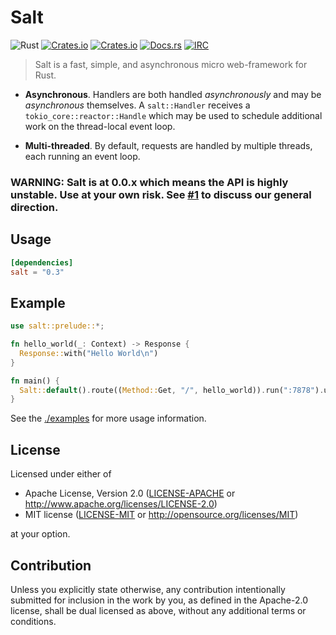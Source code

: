 # Salt
![Rust](https://img.shields.io/badge/rust-stable-brightgreen.svg)
[![Crates.io](https://img.shields.io/crates/v/salt.svg)](https://crates.io/crates/salt)
[![Crates.io](https://img.shields.io/crates/d/salt.svg)](https://crates.io/crates/salt)
[![Docs.rs](https://docs.rs/salt/badge.svg)](https://docs.rs/salt)
[![IRC](https://img.shields.io/badge/chat-%23salt-yellow.svg)](https://kiwiirc.com/client/irc.mozilla.org/#salt)
> Salt is a fast, simple, and asynchronous micro web-framework for Rust.

 - **Asynchronous**. Handlers are both handled _asynchronously_ and may be _asynchronous_ themselves. A `salt::Handler` receives a `tokio_core::reactor::Handle` which may be used to schedule additional work on the thread-local event loop.

 - **Multi-threaded**. By default, requests are handled by multiple threads, each running an event loop.

### WARNING: Salt is at 0.0.x which means the API is highly unstable. Use at your own risk. See [#1](https://github.com/mehcode/salt-rs/issues/1) to discuss our general direction.

## Usage

```toml
[dependencies]
salt = "0.3"
```

## Example

```rust
use salt::prelude::*;

fn hello_world(_: Context) -> Response {
  Response::with("Hello World\n")
}

fn main() {
  Salt::default().route((Method::Get, "/", hello_world)).run(":7878").unwrap();
}
```

See the [./examples](https://github.com/mehcode/salt-rs/tree/master/examples) for more usage information.

## License

Licensed under either of

 * Apache License, Version 2.0
   ([LICENSE-APACHE](LICENSE-APACHE) or http://www.apache.org/licenses/LICENSE-2.0)
 * MIT license
   ([LICENSE-MIT](LICENSE-MIT) or http://opensource.org/licenses/MIT)

at your option.

## Contribution

Unless you explicitly state otherwise, any contribution intentionally submitted
for inclusion in the work by you, as defined in the Apache-2.0 license, shall be
dual licensed as above, without any additional terms or conditions.
